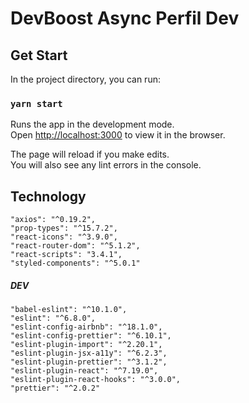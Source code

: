 # DevBoost Async Perfil Dev 

## Get Start

In the project directory, you can run:

### `yarn start`

Runs the app in the development mode.<br />
Open [http://localhost:3000](http://localhost:3000) to view it in the browser.

The page will reload if you make edits.<br />
You will also see any lint errors in the console.



## Technology

    "axios": "^0.19.2",
    "prop-types": "^15.7.2",
    "react-icons": "^3.9.0",
    "react-router-dom": "^5.1.2",
    "react-scripts": "3.4.1",
    "styled-components": "^5.0.1"

##### DEV

    "babel-eslint": "^10.1.0",
    "eslint": "^6.8.0",
    "eslint-config-airbnb": "^18.1.0",
    "eslint-config-prettier": "^6.10.1",
    "eslint-plugin-import": "^2.20.1",
    "eslint-plugin-jsx-a11y": "^6.2.3",
    "eslint-plugin-prettier": "^3.1.2",
    "eslint-plugin-react": "^7.19.0",
    "eslint-plugin-react-hooks": "^3.0.0",
    "prettier": "^2.0.2"

